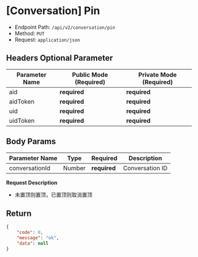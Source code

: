 # [Conversation] Pin

- Endpoint Path: `/api/v2/conversation/pin`
- Method: `PUT`
- Request: `application/json`

## Headers Optional Parameter

| Parameter Name | Public Mode (Required) | Private Mode (Required) |
| --- | --- | --- |
| aid | **required** | **required** |
| aidToken | **required** | **required** |
| uid | **required** | **required** |
| uidToken | **required** | **required** |

## Body Params

| Parameter Name | Type | Required | Description |
| --- | --- | --- | --- |
| conversationId | Number | **required** | Conversation ID |

**Request Description**

- 未置顶则置顶，已置顶则取消置顶

## Return

```json
{
    "code": 0,
    "message": "ok",
    "data": null
}
```
